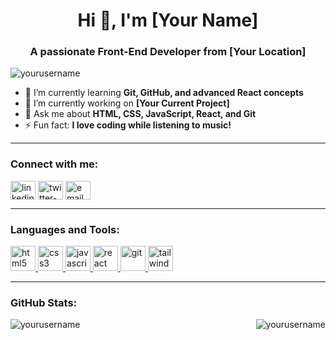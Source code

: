 <h1 align="center">Hi 👋, I'm [Your Name]</h1>
<h3 align="center">A passionate Front-End Developer from [Your Location]</h3>

<p align="left"> <img src="https://komarev.com/ghpvc/?username=yourusername&label=Profile%20views&color=0e75b6&style=flat" alt="yourusername" /> </p>

- 🌱 I’m currently learning **Git, GitHub, and advanced React concepts**  
- 🔭 I’m currently working on **[Your Current Project]**  
- 💬 Ask me about **HTML, CSS, JavaScript, React, and Git**  
- ⚡ Fun fact: **I love coding while listening to music!**  

---

<h3 align="left">Connect with me:</h3>
<p align="left">
<a href="https://linkedin.com/in/your-linkedin-profile" target="blank"><img align="center" src="https://cdn.jsdelivr.net/npm/simple-icons@3.1.0/icons/linkedin.svg" alt="linkedin-profile" height="30" width="40" /></a>
<a href="https://twitter.com/your-twitter-handle" target="blank"><img align="center" src="https://cdn.jsdelivr.net/npm/simple-icons@3.1.0/icons/twitter.svg" alt="twitter-handle" height="30" width="40" /></a>
<a href="mailto:your-email@example.com"><img align="center" src="https://cdn.jsdelivr.net/npm/simple-icons@3.1.0/icons/gmail.svg" alt="email" height="30" width="40" /></a>
</p>

---

<h3 align="left">Languages and Tools:</h3>
<p align="left"> 
  <a href="https://developer.mozilla.org/en-US/docs/Web/HTML" target="_blank"> <img src="https://cdn.jsdelivr.net/npm/simple-icons@3.1.0/icons/html5.svg" alt="html5" width="40" height="40"/> </a> 
  <a href="https://developer.mozilla.org/en-US/docs/Web/CSS" target="_blank"> <img src="https://cdn.jsdelivr.net/npm/simple-icons@3.1.0/icons/css3.svg" alt="css3" width="40" height="40"/> </a> 
  <a href="https://developer.mozilla.org/en-US/docs/Web/JavaScript" target="_blank"> <img src="https://cdn.jsdelivr.net/npm/simple-icons@3.1.0/icons/javascript.svg" alt="javascript" width="40" height="40"/> </a> 
  <a href="https://reactjs.org/" target="_blank"> <img src="https://cdn.jsdelivr.net/npm/simple-icons@3.1.0/icons/react.svg" alt="react" width="40" height="40"/> </a> 
  <a href="https://git-scm.com/" target="_blank"> <img src="https://cdn.jsdelivr.net/npm/simple-icons@3.1.0/icons/git.svg" alt="git" width="40" height="40"/> </a> 
  <a href="https://tailwindcss.com/" target="_blank"> <img src="https://cdn.jsdelivr.net/npm/simple-icons@3.1.0/icons/tailwindcss.svg" alt="tailwindcss" width="40" height="40"/> </a>
</p>

---

<h3 align="left">GitHub Stats:</h3>
<p>
<img align="left" src="https://github-readme-stats.vercel.app/api?username=yourusername&show_icons=true&locale=en" alt="yourusername" />
<img align="right" src="https://github-readme-streak-stats.herokuapp.com/?user=yourusername&" alt="yourusername" />
</p>
